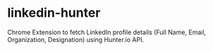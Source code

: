 # linkedin-hunter
Chrome Extension to fetch LinkedIn profile details (Full Name, Email, Organization, Designation) using Hunter.io API.
